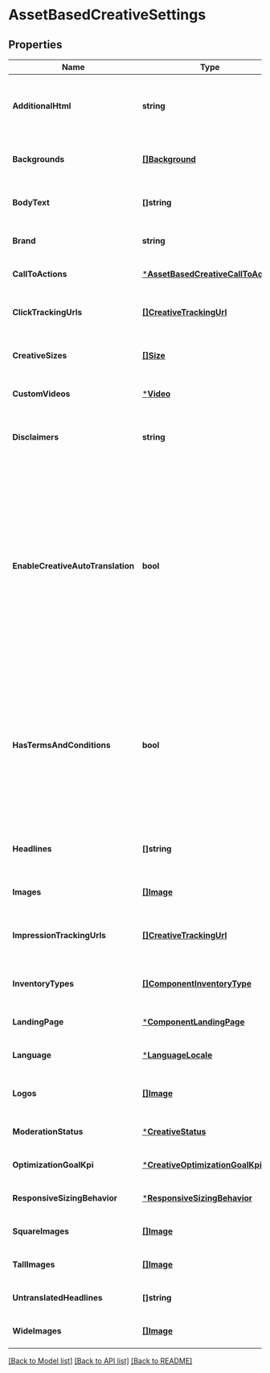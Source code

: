 # AssetBasedCreativeSettings

## Properties
Name | Type | Description | Notes
------------ | ------------- | ------------- | -------------
**AdditionalHtml** | **string** | Additional HTML to include with the render response for display inventory targets. | [optional] [default to null]
**Backgrounds** | [**[]Background**](Background.md) | The background which is displayed on the ad. | [optional] [default to null]
**BodyText** | **[]string** | The body text to use for the Asset Based Creative experience. | [optional] [default to null]
**Brand** | **string** | The brand of the product(s) being advertised. | [optional] [default to null]
**CallToActions** | [***AssetBasedCreativeCallToAction**](AssetBasedCreativeCallToAction.md) |  | [optional] [default to null]
**ClickTrackingUrls** | [**[]CreativeTrackingUrl**](CreativeTrackingUrl.md) | The third party urls to trigger when an click is recorded. | [optional] [default to null]
**CreativeSizes** | [**[]Size**](Size.md) | The placement sizes this creative should serve on. | [optional] [default to null]
**CustomVideos** | [***Video**](Video.md) |  | [optional] [default to null]
**Disclaimers** | **string** | The disclaimers to use for the Asset Based Creative experience. | [optional] [default to null]
**EnableCreativeAutoTranslation** | **bool** | If set to true and the headline and/or video are not in the marketplace&#x27;s default language, Amazon will attempt to translate them to the marketplace&#x27;s default language. If Amazon is unable to translate them, the ad will be rejected by moderation. | [optional] [default to null]
**HasTermsAndConditions** | **bool** | Indicates that the ad promotes a free product or service and has qualifying terms and conditions applicable to the customer. LandingPageURL must link out to a page detailing terms and conditions or contain a link to those. | [optional] [default to null]
**Headlines** | **[]string** | The headline(s) to use for the Asset Based Creative experience. | [optional] [default to null]
**Images** | [**[]Image**](Image.md) | The image(s) to use. | [optional] [default to null]
**ImpressionTrackingUrls** | [**[]CreativeTrackingUrl**](CreativeTrackingUrl.md) | The third party urls to trigger when an impression is recorded. | [optional] [default to null]
**InventoryTypes** | [**[]ComponentInventoryType**](ComponentInventoryType.md) | The inventory types this creative should serve on. | [optional] [default to null]
**LandingPage** | [***ComponentLandingPage**](ComponentLandingPage.md) |  | [optional] [default to null]
**Language** | [***LanguageLocale**](LanguageLocale.md) |  | [optional] [default to null]
**Logos** | [**[]Image**](Image.md) | The logos to use for the Asset Based Creative experience. | [optional] [default to null]
**ModerationStatus** | [***CreativeStatus**](CreativeStatus.md) |  | [optional] [default to null]
**OptimizationGoalKpi** | [***CreativeOptimizationGoalKpi**](CreativeOptimizationGoalKpi.md) |  | [optional] [default to null]
**ResponsiveSizingBehavior** | [***ResponsiveSizingBehavior**](ResponsiveSizingBehavior.md) |  | [optional] [default to null]
**SquareImages** | [**[]Image**](Image.md) | The square image(s) to use. | [optional] [default to null]
**TallImages** | [**[]Image**](Image.md) | The tall image(s) to use. | [optional] [default to null]
**UntranslatedHeadlines** | **[]string** | The headline entered by the advertiser. | [optional] [default to null]
**WideImages** | [**[]Image**](Image.md) | The wide image(s) to use. | [optional] [default to null]

[[Back to Model list]](../README.md#documentation-for-models) [[Back to API list]](../README.md#documentation-for-api-endpoints) [[Back to README]](../README.md)

